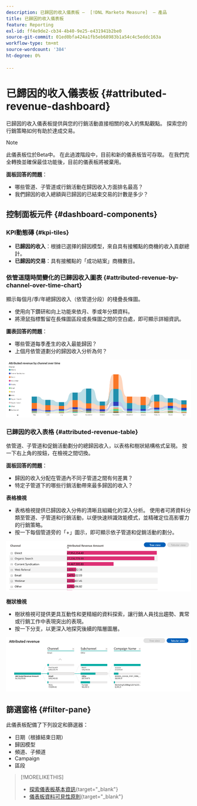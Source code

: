 ```yaml
---
description: 已歸因的收入儀表板 —  [!DNL Marketo Measure]  — 產品
title: 已歸因的收入儀表板
feature: Reporting
exl-id: ff4e9de2-cb34-4b40-9e25-e431941b2be0
source-git-commit: 01ed0bfa424a1fb5eb68983b1a54c4c5eddc163a
workflow-type: tm+mt
source-wordcount: '384'
ht-degree: 0%

---
```


# 已歸因的收入儀表板 {#attributed-revenue-dashboard}

已歸因的收入儀表板提供與您的行銷活動直接相關的收入的焦點觀點。 探索您的行銷策略如何有助於達成交易。

>[!NOTE]
>
>此儀表板位於Beta中。 在此過渡階段中，目前和新的儀表板皆可存取。 在我們完全轉換並確保最佳功能後，目前的儀表板將被棄用。

**面板回答的問題**：

* 哪些管道、子管道或行銷活動在歸因收入方面排名最高？
* 我們歸因的收入總額與已歸因的已結束交易的計數是多少？

## 控制面板元件 {#dashboard-components}

### KPI動態磚 {#kpi-tiles}

* **已歸因的收入**：根據已選擇的歸因模型，來自具有接觸點的商機的收入貢獻總計。
* **已歸因的交易**：具有接觸點的「成功結案」商機數目。

### 依管道隨時間變化的已歸因收入圖表 {#attributed-revenue-by-channel-over-time-chart}

顯示每個月/季/年總歸因收入（依管道分段）的棧疊長條圖。

* 使用向下鑽研和向上功能來依月、季或年分類資料。
* 將滑鼠指標暫留在長條圖區段或長條圖之間的空白處，即可顯示詳細資訊。

**圖表回答的問題**：

* 哪些管道每季產生的收入最能歸因？
* 上個月依管道劃分的歸因收入分析為何？

![](assets/attributed-revenue-dashboard-1.png)

### 已歸因的收入表格 {#attributed-revenue-table}

依管道、子管道和促銷活動劃分的總歸因收入，以表格和樹狀結構格式呈現。 按一下右上角的按鈕，在檢視之間切換。

**面板回答的問題**：

* 歸因的收入分配在管道內不同子管道之間有何差異？
* 特定子管道下的哪些行銷活動帶來最多歸因的收入？

**表格檢視**

* 表格檢視提供已歸因收入分佈的清晰且組織化的深入分析。 使用者可將資料分類至管道、子管道和行銷活動，以便快速辨識效能模式，並精確定位高影響力的行銷策略。
* 按一下每個管道旁的「+」圖示，即可顯示依子管道和促銷活動的劃分。

![](assets/attributed-revenue-dashboard-2.png)

**樹狀檢視**

* 樹狀檢視可提供更具互動性和更精細的資料探索，讓行銷人員找出趨勢、異常或行銷工作中表現突出的表現。
* 按一下分支，以更深入地探究後續的階層圖層。

![](assets/attributed-revenue-dashboard-3.png)

## 篩選窗格 {#filter-pane}

此儀表板配備了下列設定和篩選器：

* 日期（根據結束日期）
* 歸因模型
* 頻道、子頻道
* Campaign
* 區段

>[!MORELIKETHIS]
>
>* [探索儀表板基本資訊](/help/marketo-measure-discover-ui/dashboards/discover-dashboard-basics.md){target="_blank"}
>* [儀表板資料可見性原則](/help/marketo-measure-discover-ui/dashboards/dashboard-data-visibility-policy.md){target="_blank"}

